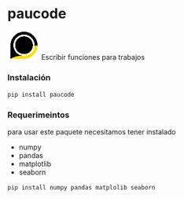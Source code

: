 # paucode

![Alt text](<logo.png>)
Escribir funciones para trabajos


### Instalación
```PowerShell
pip install paucode
```

### Requerimeintos
para usar este paquete necesitamos tener instalado
- numpy
- pandas
- matplotlib
- seaborn


```PowerShell
pip install numpy pandas matplolib seaborn
```
